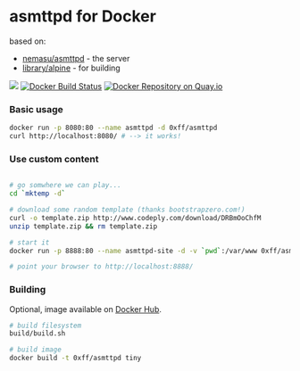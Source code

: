 # asmttpd for Docker
based on:

- [nemasu/asmttpd](https://github.com/nemasu/asmttpd "nemasu/asmttpd") - the server
- [library/alpine](https://registry.hub.docker.com/_/alpine/ "library/alpine") - for building

[![](https://badge.imagelayers.io/0xff/asmttpd:latest.svg)](https://imagelayers.io/?images=0xff/asmttpd:latest 'imagelayers.io')
[![Docker Build Status](http://hubstatus.container42.com/0xff/asmttpd)](https://registry.hub.docker.com/u/0xff/asmttpd)
[![Docker Repository on Quay.io](https://quay.io/repository/0xff/asmttpd/status "Docker Repository on Quay.io")](https://quay.io/repository/0xff/asmttpd)

### Basic usage
```sh
docker run -p 8080:80 --name asmttpd -d 0xff/asmttpd
curl http://localhost:8080/ # --> it works!
```

### Use custom content

```sh

# go somwhere we can play...
cd `mktemp -d`

# download some random template (thanks bootstrapzero.com!)
curl -o template.zip http://www.codeply.com/download/DRBmOoChfM
unzip template.zip && rm template.zip

# start it
docker run -p 8888:80 --name asmttpd-site -d -v `pwd`:/var/www 0xff/asmttpd

# point your browser to http://localhost:8888/
```

### Building
Optional, image available on [Docker Hub](https://registry.hub.docker.com/u/0xff/asmttpd/ "Docker Hub").

```sh
# build filesystem
build/build.sh

# build image
docker build -t 0xff/asmttpd tiny
```
